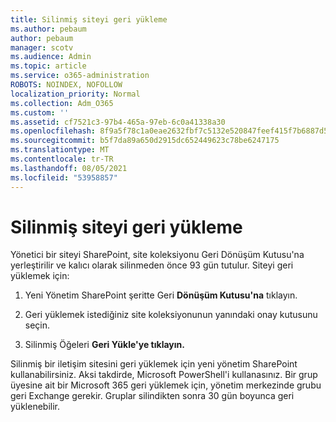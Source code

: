 ```yaml
---
title: Silinmiş siteyi geri yükleme
ms.author: pebaum
author: pebaum
manager: scotv
ms.audience: Admin
ms.topic: article
ms.service: o365-administration
ROBOTS: NOINDEX, NOFOLLOW
localization_priority: Normal
ms.collection: Adm_O365
ms.custom: ''
ms.assetid: cf7521c3-97b4-465a-97eb-6c0a41338a30
ms.openlocfilehash: 8f9a5f78c1a0eae2632fbf7c5132e520847feef415f7b6887d5d7796af720304
ms.sourcegitcommit: b5f7da89a650d2915dc652449623c78be6247175
ms.translationtype: MT
ms.contentlocale: tr-TR
ms.lasthandoff: 08/05/2021
ms.locfileid: "53958857"
---
```

# <a name="restore-a-deleted-site"></a>Silinmiş siteyi geri yükleme

Yönetici bir siteyi SharePoint, site koleksiyonu Geri Dönüşüm Kutusu'na yerleştirilir ve kalıcı olarak silinmeden önce 93 gün tutulur. Siteyi geri yüklemek için:
  
1. Yeni Yönetim SharePoint şeritte Geri **Dönüşüm Kutusu'na** tıklayın. 
    
2. Geri yüklemek istediğiniz site koleksiyonunun yanındaki onay kutusunu seçin.
    
3. Silinmiş Öğeleri **Geri Yükle'ye tıklayın.**
    
Silinmiş bir iletişim sitesini geri yüklemek için yeni yönetim SharePoint kullanabilirsiniz. Aksi takdirde, Microsoft PowerShell'i kullanasınız. Bir grup üyesine ait bir Microsoft 365 geri yüklemek için, yönetim merkezinde grubu geri Exchange gerekir. Gruplar silindikten sonra 30 gün boyunca geri yüklenebilir.
  

